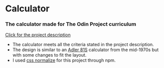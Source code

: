 # Calculator
### The calculator made for The Odin Project curriculum
[Click for the project description](https://www.theodinproject.com/lessons/foundations-calculator)
- The calculator meets all the criteria stated in the project description.
- The design is similar to an [Adler 81S](https://en.wikipedia.org/wiki/Calculator#/media/File:Calculator_Adler_81S.jpg) calculator from the mid-1970s but with some changes to fit the layout.
- I used [css normalize](https://github.com/necolas/normalize.css) for this project through npm.

